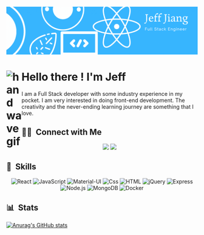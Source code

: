 ![BannerGIF](https://github.com/jeff-try-code/jeff-try-code/blob/main/banner.gif)

# <img alt="handwavegif" src="https://user-images.githubusercontent.com/39513876/112366216-8cfe7400-8cfe-11eb-8116-7d3dbae20e97.gif" width='40' align="left"/> Hello there ! I'm Jeff

I am a Full Stack developer with some industry experience in my pocket. I am very interested in doing front-end development. The creativity and the never-ending learning journey are something that I love.

##  🤝🏻 &nbsp;Connect with Me

<p align="center">
<a href="https://www.linkedin.com/in/jeff-try-code/"><img src="https://img.shields.io/badge/-Jeff%20Jiang-0077B5?style=for-the-badge&logo=Linkedin&logoColor=white"/></a>
<a href="mailto:jeff.try.code@gmail.com"><img src="https://img.shields.io/badge/-jeff.try.code@gmail.com-D14836?style=for-the-badge&logo=Gmail&logoColor=white"/></a>
</p>


## 🚀 &nbsp;Skills
<p align="center">
  <img alt="React" src="https://img.shields.io/badge/React-0088CC?logo=react&logoColor=white&style=for-the-badge" />
  <img alt="JavaScript" src="https://img.shields.io/badge/JavaScript-E89313?logo=javascript&logoColor=white&style=for-the-badge" />
  <img alt="Material-UI" src="https://img.shields.io/badge/Material%20ui-2496ED?logo=Material-UI&logoColor=white&style=for-the-badge" />
  <img alt="Css" src="https://img.shields.io/badge/CSS-1572B6?logo=css3&logoColor=white&style=for-the-badge" />
  <img alt="HTML" src="https://img.shields.io/badge/HTML-E34F26?logo=html5&logoColor=white&style=for-the-badge" />
  <img alt="jQuery" src="https://img.shields.io/badge/jQuery-0769AD?logo=jQuery&logoColor=white&style=for-the-badge" />
  <img alt="Express" src="https://img.shields.io/badge/express-000000?logo=express&logoColor=white&style=for-the-badge" />
  <img alt="Node.js" src="https://img.shields.io/badge/node.js-339933?logo=node.js&logoColor=white&style=for-the-badge" />
  <img alt="MongoDB" src="https://img.shields.io/badge/MongoDB-47A248?logo=mongodb&logoColor=white&style=for-the-badge" />  
  <img alt="Docker" src="https://img.shields.io/badge/docker-2496ED?logo=docker&logoColor=white&style=for-the-badge" />
</p>
    

## 📊 &nbsp;Stats

[![Anurag's GitHub stats](https://github-readme-stats.vercel.app/api?username=jeff-try-code)](https://github.com/anuraghazra/github-readme-stats)


<!--
**jeff-try-code/jeff-try-code** is a ✨ _special_ ✨ repository because its `README.md` (this file) appears on your GitHub profile.

Here are some ideas to get you started:

- 🔭 I’m currently working on ...
- 🌱 I’m currently learning ...
- 👯 I’m looking to collaborate on ...
- 🤔 I’m looking for help with ...
- 💬 Ask me about ...
- 📫 How to reach me: ...
- 😄 Pronouns: ...
- ⚡ Fun fact: ...
-->
